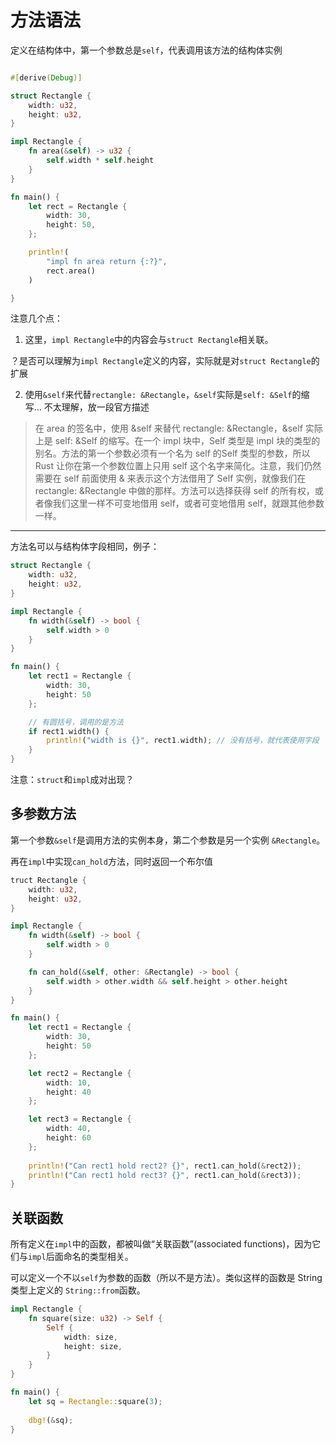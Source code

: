 # 方法语法

定义在结构体中，第一个参数总是`self`，代表调用该方法的结构体实例

```rs

#[derive(Debug)]

struct Rectangle {
    width: u32,
    height: u32,
}

impl Rectangle {
    fn area(&self) -> u32 {
        self.width * self.height
    }
}

fn main() {
    let rect = Rectangle {
        width: 30,
        height: 50,
    };

    println!(
        "impl fn area return {:?}",
        rect.area()
    )

}
```
注意几个点：

1. 这里，`impl Rectangle`中的内容会与`struct Rectangle`相关联。

？是否可以理解为`impl Rectangle`定义的内容，实际就是对`struct Rectangle`的扩展

2. 使用`&self`来代替`rectangle: &Rectangle`，`&self`实际是`self: &Self`的缩写... 不太理解，放一段官方描述

>在 area 的签名中，使用 &self 来替代 rectangle: &Rectangle，&self 实际上是 self: &Self 的缩写。在一个 impl 块中，Self 类型是 impl 块的类型的别名。方法的第一个参数必须有一个名为 self 的Self 类型的参数，所以 Rust 让你在第一个参数位置上只用 self 这个名字来简化。注意，我们仍然需要在 self 前面使用 & 来表示这个方法借用了 Self 实例，就像我们在 rectangle: &Rectangle 中做的那样。方法可以选择获得 self 的所有权，或者像我们这里一样不可变地借用 self，或者可变地借用 self，就跟其他参数一样。


---

方法名可以与结构体字段相同，例子：

```rs
struct Rectangle {
    width: u32,
    height: u32,
}

impl Rectangle {
    fn width(&self) -> bool {
        self.width > 0
    }
}

fn main() {
    let rect1 = Rectangle {
        width: 30,
        height: 50
    };

    // 有圆括号，调用的是方法
    if rect1.width() {
        println!("width is {}", rect1.width); // 没有括号，就代表使用字段
    }
}
```

注意：`struct`和`impl`成对出现？

## 多参数方法

第一个参数`&self`是调用方法的实例本身，第二个参数是另一个实例 `&Rectangle`。

再在`impl`中实现`can_hold`方法，同时返回一个布尔值

```rs
truct Rectangle {
    width: u32,
    height: u32,
}

impl Rectangle {
    fn width(&self) -> bool {
        self.width > 0
    }

    fn can_hold(&self, other: &Rectangle) -> bool {
        self.width > other.width && self.height > other.height
    }
}

fn main() {
    let rect1 = Rectangle {
        width: 30,
        height: 50
    };

    let rect2 = Rectangle {
        width: 10,
        height: 40
    };

    let rect3 = Rectangle {
        width: 40,
        height: 60
    };
    
    println!("Can rect1 hold rect2? {}", rect1.can_hold(&rect2));
    println!("Can rect1 hold rect3? {}", rect1.can_hold(&rect3));
}
```

## 关联函数

所有定义在`impl`中的函数，都被叫做“关联函数”(associated functions)，因为它们与`impl`后面命名的类型相关。

可以定义一个不以`self`为参数的函数（所以不是方法）。类似这样的函数是 String类型上定义的 `String::from`函数。

```rs
impl Rectangle {
    fn square(size: u32) -> Self {
        Self {
            width: size,
            height: size,
        }
    }
}

fn main() {
    let sq = Rectangle::square(3);
    
    dbg!(&sq);
}
```